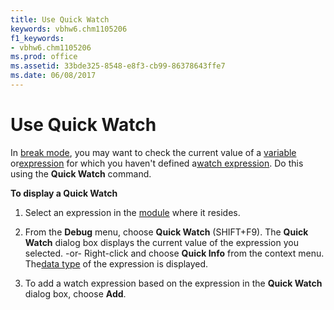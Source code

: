 ```yaml
---
title: Use Quick Watch
keywords: vbhw6.chm1105206
f1_keywords:
- vbhw6.chm1105206
ms.prod: office
ms.assetid: 33bde325-8548-e8f3-cb99-86378643ffe7
ms.date: 06/08/2017
---
```



# Use Quick Watch

In [break mode](vbe-glossary.md), you may want to check the current value of a [variable](vbe-glossary.md) or[expression](vbe-glossary.md) for which you haven't defined a[watch expression](vbe-glossary.md). Do this using the **Quick Watch** command.

 **To display a Quick Watch**




1. Select an expression in the [module](vbe-glossary.md) where it resides.
    
2. From the **Debug** menu, choose **Quick Watch** (SHIFT+F9). The **Quick Watch** dialog box displays the current value of the expression you selected. -or- Right-click and choose **Quick Info** from the context menu. The[data type](vbe-glossary.md) of the expression is displayed.
    
3. To add a watch expression based on the expression in the **Quick Watch** dialog box, choose **Add**.
    


